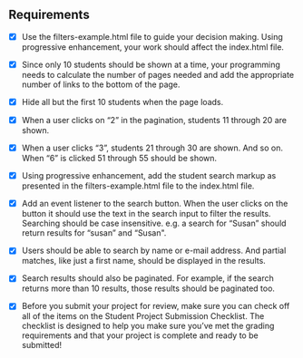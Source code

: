 ## Requirements

- [x] Use the filters-example.html file to guide your decision making. 
Using progressive enhancement, your work should affect the index.html file.
- [x] Since only 10 students should be shown at a time, your programming needs to calculate the number of pages needed and 
add the appropriate number of links to the bottom of the page.
- [x] Hide all but the first 10 students when the page loads.
- [x] When a user clicks on “2” in the pagination, students 11 through 20 are shown. 
- [x] When a user clicks “3”, students 21 through 30 are shown. And so on. When “6” is clicked 51 through 55 should be shown.
- [x] Using progressive enhancement, add the student search markup as presented in the filters-example.html file to the index.html file.
- [x] Add an event listener to the search button. When the user clicks on the button it should use the text in the search input to filter the results. 
Searching should be case insensitive. e.g. a search for “Susan” should return results for “susan” and “Susan".
- [x] Users should be able to search by name or e-mail address. And partial matches, like just a first name, 
should be displayed in the results.
- [x] Search results should also be paginated. For example, if the search returns more than 10 results,
those results should be paginated too.
- [x] Before you submit your project for review, make sure you can check off all of the items on the Student Project Submission Checklist. 
The checklist is designed to help you make sure you’ve met the grading requirements and 
that your project is complete and ready to be submitted!
 

